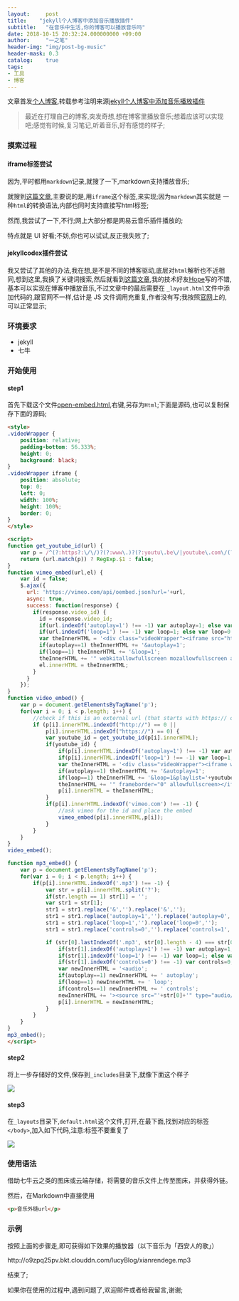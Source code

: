 ```yaml
---
layout:     post
title:    "jekyll个人博客中添加音乐播放插件"
subtitle:   "在音乐中生活,你的博客可以播放音乐吗"
date: 2018-10-15 20:32:24.000000000 +09:00
author:     "一之笔"
header-img: "img/post-bg-music"
header-mask: 0.3
catalog:    true
tags:
- 工具
- 博客
---
```


文章首发[个人博客](https://yizibi.github.io/),转载参考注明来源[jekyll个人博客中添加音乐播放插件]()

> 最近在打理自己的博客,突发奇想,想在博客里播放音乐;想着应该可以实现吧;感觉有时候,复习笔记,听着音乐,好有感觉的样子;

### 摸索过程

#### iframe标签尝试

因为,平时都用`markdown`记录,就搜了一下,markdown支持播放音乐;

就搜到[这篇文章](https://www.sunyazhou.com/2017/12/27/20171227markdown-audio/),主要说的是,用`iframe`这个标签,来实现;因为`markdown`其实就是 一种`html`的转换语法,内部也同时支持直接写html标签;

然而,我尝试了一下,不行;网上大部分都是网易云音乐插件播放的;

特点就是 UI 好看;不妨,你也可以试试,反正我失败了;

#### jekyllcodex插件尝试
我又尝试了其他的办法,我在想,是不是不同的博客驱动,底层对`html`解析也不近相同,想到这里,我换了关键词搜索,然后就看到[这篇文章](https://leohope.com/%E8%A7%A3%E9%97%AE%E9%A2%98/2018/06/04/music-player/),我的技术好友[Hope](https://leohope.com/)写的不错,基本可以实现在博客中播放音乐,不过文章中的最后需要在 `_layout.html`文件中添加代码的,跟官网不一样,估计是 JS 文件调用充重复,作者没有写;我按照[官网](https://jekyllcodex.org/without-plugin/open-embed/)上的,可以正常显示;

### 环境要求

* jekyll
* 七牛

### 开始使用

#### step1

首先下载这个文件[open-embed.html](https://raw.githubusercontent.com/jhvanderschee/jekyllcodex/gh-pages/_includes/open-embed.html),右键,另存为`Html`;下面是源码,也可以复制保存下面的源码;

```Html
<style>
.videoWrapper {
	position: relative;
	padding-bottom: 56.333%;
	height: 0;
    background: black;
}
.videoWrapper iframe {
	position: absolute;
	top: 0;
	left: 0;
	width: 100%;
	height: 100%;
    border: 0;
}    
</style>

<script>
function get_youtube_id(url) {
    var p = /^(?:https?:\/\/)?(?:www\.)?(?:youtu\.be\/|youtube\.com\/(?:embed\/|v\/|watch\?v=|watch\?.+&v=))((\w|-){11})(?:\S+)?$/;
    return (url.match(p)) ? RegExp.$1 : false;
}
function vimeo_embed(url,el) {
    var id = false;
    $.ajax({
      url: 'https://vimeo.com/api/oembed.json?url='+url,
      async: true,
      success: function(response) {
        if(response.video_id) {
          id = response.video_id;
          if(url.indexOf('autoplay=1') !== -1) var autoplay=1; else var autoplay=0;
          if(url.indexOf('loop=1') !== -1) var loop=1; else var loop=0;
          var theInnerHTML = '<div class="videoWrapper"><iframe src="https://player.vimeo.com/video/'+id+'/?byline=0&title=0&portrait=0';
          if(autoplay==1) theInnerHTML += '&autoplay=1';
          if(loop==1) theInnerHTML += '&loop=1';
          theInnerHTML += '" webkitallowfullscreen mozallowfullscreen allowfullscreen></iframe></div>'; 
          el.innerHTML = theInnerHTML;
        }
      }
    });
}
function video_embed() {
    var p = document.getElementsByTagName('p');
    for(var i = 0; i < p.length; i++) {
        //check if this is an external url (that starts with https:// or http://
        if (p[i].innerHTML.indexOf("http://") == 0 ||
            p[i].innerHTML.indexOf("https://") == 0) {
            var youtube_id = get_youtube_id(p[i].innerHTML);
            if(youtube_id) {
                if(p[i].innerHTML.indexOf('autoplay=1') !== -1) var autoplay=1; else var autoplay=0;
                if(p[i].innerHTML.indexOf('loop=1') !== -1) var loop=1; else var loop=0;
                var theInnerHTML = '<div class="videoWrapper"><iframe width="720" height="420" src="https://www.youtube.com/embed/' + youtube_id + '?rel=0&showinfo=0';
                if(autoplay==1) theInnerHTML += '&autoplay=1';
                if(loop==1) theInnerHTML += '&loop=1&playlist='+youtube_id+'&version=3';
                theInnerHTML += '" frameborder="0" allowfullscreen></iframe></div>';
                p[i].innerHTML = theInnerHTML;
            }
            if(p[i].innerHTML.indexOf('vimeo.com') !== -1) {
                //ask vimeo for the id and place the embed
                vimeo_embed(p[i].innerHTML,p[i]);
            }
        }
    }
}
video_embed();

function mp3_embed() {
    var p = document.getElementsByTagName('p');
    for(var i = 0; i < p.length; i++) {
        if(p[i].innerHTML.indexOf('.mp3') !== -1) {
            var str = p[i].innerHTML.split('?');
            if(str.length == 1) str[1] = '';
            var str1 = str[1];
            str1 = str1.replace('&','').replace('&','');
            str1 = str1.replace('autoplay=1','').replace('autoplay=0','');
            str1 = str1.replace('loop=1','').replace('loop=0','');
            str1 = str1.replace('controls=0','').replace('controls=1','');

            if (str[0].lastIndexOf('.mp3', str[0].length - 4) === str[0].length - 4 && str1.length == 0) {
                if(str[1].indexOf('autoplay=1') !== -1) var autoplay=1; else var autoplay=0;
                if(str[1].indexOf('loop=1') !== -1) var loop=1; else var loop=0;
                if(str[1].indexOf('controls=0') !== -1) var controls=0; else var controls=1;
                var newInnerHTML = '<audio';
                if(autoplay==1) newInnerHTML += ' autoplay';
                if(loop==1) newInnerHTML += ' loop';
                if(controls==1) newInnerHTML += ' controls';
                newInnerHTML += '><source src="'+str[0]+'" type="audio/mpeg">Your browser does not support the audio element.</audio>';
                p[i].innerHTML = newInnerHTML;
            }
        }
    }
}
mp3_embed();
</script>
```

#### step2

将上一步存储好的文件,保存到`_includes`目录下,就像下面这个样子

![](http://o9zpq25pv.bkt.clouddn.com/blog_openembed.png?imageMogr2/thumbnail/!70p)

#### step3

在`_layouts`目录下,`default.html`这个文件,打开,在最下面,找到对应的标签`</body>`,加入如下代码,注意:标签不要重复了

![](http://o9zpq25pv.bkt.clouddn.com/blog_step3.png-shuiyin?imageMogr2/thumbnail/!70p)


### 使用语法

借助七牛云之类的图床或云端存储，将需要的音乐文件上传至图床，并获得外链。

然后，在Markdown中直接使用

```Html
<p>音乐外链url</p>
```

### 示例
按照上面的步骤走,即可获得如下效果的播放器（以下音乐为「西安人的歌」）

<p>http://o9zpq25pv.bkt.clouddn.com/lucyBlog/xianrendege.mp3</p>

结束了;

如果你在使用的过程中,遇到问题了,欢迎邮件或者给我留言,谢谢;
